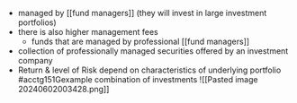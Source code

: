 - managed by [[fund managers]] (they will invest in large investment portfolios)
- there is also higher management fees
	- funds that are managed by professional [[fund managers]]
- collection of professionally managed securities offered by an investment company
- Return & level of Risk depend on characteristics of underlying portfolio #acctg151Gexample combination of investments
![[Pasted image 20240602003428.png]]